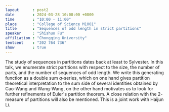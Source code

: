```yaml
---
layout      : post2
date        : 2024-03-28 10:00:00 +0800
time        : "10:00 - 11:00"
place       : "College of Science M1001"
title       : "Sequences of odd length in strict partitions"
speaker     : "Shishuo Fu"
affiliation : "Chongqing University"
tentcent    : "202 764 736"
show        : true
---
```


The study of sequences in partitions dates back at least to Sylvester. In this talk, we enumerate strict partitions with respect to the size, the number of parts, and the number of sequences of odd length. We write this generating function as a double sum $q$-series, which on one hand gives partition theoretical interpretation to the sum side of several identities obtained by Cao-Wang and Wang-Wang, on the other hand motivates us to look for further refinements of Euler's partition theorem. A close relation with the $2$-measure of partitions will also be mentioned. This is a joint work with Haijun Li.
